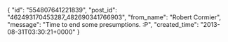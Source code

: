  {
   "id": "554807641221839",
   "post_id": "462493170453287_482690341766903",
   "from_name": "Robert Cormier",
   "message": "Time to end some presumptions. :P",
   "created_time": "2013-08-31T03:30:21+0000"
 }
